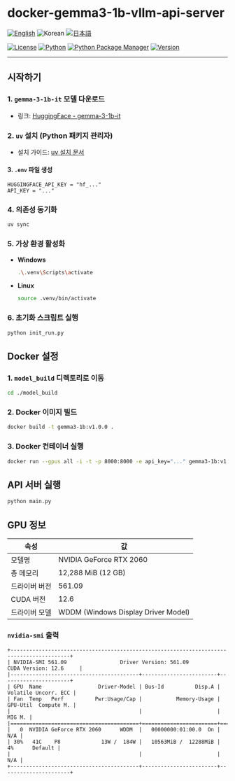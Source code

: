 # docker-gemma3-1b-vllm-api-server

[![English](https://img.shields.io/badge/Language-English-blue)](/README.md)
![Korean](https://img.shields.io/badge/Language-한국어-gray)
[![日本語](https://img.shields.io/badge/Language-日本語-blue)](/docs/README.ja.md)

[![License](https://img.shields.io/badge/License-MIT-green.svg)](https://opensource.org/licenses/MIT)
[![Python](https://img.shields.io/badge/Python-v3.10-blue?logo=python)](https://www.python.org/)
[![Python Package Manager](https://img.shields.io/badge/Package_Manager-uv-blue)](https://docs.astral.sh/uv/)
[![Version](https://img.shields.io/badge/Version-0.1.0-orange)](https://github.com/teddylee777/langgraph-mcp-agents)

---

## 시작하기

### 1. `gemma-3-1b-it` 모델 다운로드
- 링크: [HuggingFace - gemma-3-1b-it](https://huggingface.co/google/gemma-3-1b-it)

### 2. `uv` 설치 (Python 패키지 관리자)
- 설치 가이드: [uv 설치 문서](https://docs.astral.sh/uv/getting-started/installation/)

#### 3. `.env` 파일 생성
```env
HUGGINGFACE_API_KEY = "hf_..."
API_KEY = "..."
```

### 4. 의존성 동기화
```sh
uv sync
```

### 5. 가상 환경 활성화

- **Windows**
    ```sh
    .\.venv\Scripts\activate
    ```
- **Linux**
    ```sh
    source .venv/bin/activate
    ```

### 6. 초기화 스크립트 실행
```sh
python init_run.py
```

## Docker 설정

### 1. `model_build` 디렉토리로 이동
```sh
cd ./model_build
```

### 2. Docker 이미지 빌드
```sh
docker build -t gemma3-1b:v1.0.0 .
```

### 3. Docker 컨테이너 실행
```sh
docker run --gpus all -i -t -p 8000:8000 -e api_key="..." gemma3-1b:v1.0.0
```

## API 서버 실행
```sh
python main.py
```

## GPU 정보

|속성|값|
|---|---|
|모델명|NVIDIA GeForce RTX 2060|
|총 메모리|12,288 MiB (12 GB)|
|드라이버 버전|561.09|
|CUDA 버전|12.6|
|드라이버 모델|WDDM (Windows Display Driver Model)|


### `nvidia-smi` 출력
```shell
+-----------------------------------------------------------------------------------------+
| NVIDIA-SMI 561.09                 Driver Version: 561.09         CUDA Version: 12.6     |
|-----------------------------------------+------------------------+----------------------+
| GPU  Name                  Driver-Model | Bus-Id          Disp.A | Volatile Uncorr. ECC |
| Fan  Temp   Perf          Pwr:Usage/Cap |           Memory-Usage | GPU-Util  Compute M. |
|                                         |                        |               MIG M. |
|=========================================+========================+======================|
|   0  NVIDIA GeForce RTX 2060      WDDM  |   00000000:01:00.0  On |                  N/A |
| 30%   41C    P8             13W /  184W |   10563MiB /  12288MiB |      4%      Default |
|                                         |                        |                  N/A |
+-----------------------------------------+------------------------+----------------------+
```
